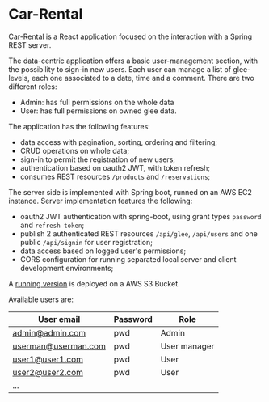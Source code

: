 # Car-Rental

[Car-Rental](http://morgamrent.ddns.net) is a React application focused on the interaction with a Spring REST server.

The data-centric application offers a basic user-management section, with the possibility to sign-in new users.
Each user can manage a list of glee-levels, each one associated to a date, time and a comment.
There are two different roles:
* Admin: has full permissions on the whole data
* User: has full permissions on owned glee data.

The application has the following features:
* data access with pagination, sorting, ordering and filtering;
* CRUD operations on whole data;
* sign-in to permit the registration of new users;
* authentication based on oauth2 JWT, with token refresh;
* consumes REST resources `/products` and `/reservations`;

The server side is implemented with Spring boot, runned on an AWS EC2 instance.
Server implementation features the following:
* oauth2 JWT authentication with spring-boot, using grant types `password` and `refresh token`;
* publish 2 authenticated REST resources `/api/glee`, `/api/users` and one public `/api/signin` for user registration;
* data access based on logged user's permissions;
* CORS configuration for running separated local server and client development environments;


A [running version](http://morgamrent.ddns.net) is deployed on a AWS S3 Bucket.

Available users are:

|User email|Password|Role|
|----------|--------|----|
|admin@admin.com|pwd|Admin|
|userman@userman.com|pwd|User manager|
|user1@user1.com|pwd|User|
|user2@user2.com|pwd|User|
|...|
